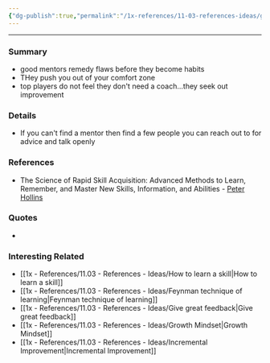 ```yaml
---
{"dg-publish":true,"permalink":"/1x-references/11-03-references-ideas/good-mentors-help-learning/","dgHomeLink":true,"dgPassFrontmatter":false,"dgShowBacklinks":true,"dgShowLocalGraph":false,"dgShowInlineTitle":true}
---
```


---

### Summary
- good mentors remedy flaws before they become habits
- THey push you out of your comfort zone
- top players do not feel they don't need a coach...they seek out improvement

### Details
- If you can't find a mentor then find a few people you can reach out to for advice and talk openly

### References
- The Science of Rapid Skill Acquisition: Advanced Methods to Learn, Remember, and Master New Skills, Information, and Abilities - [Peter Hollins](https://www.goodreads.com/author/show/16593818.Peter_Hollins)

### Quotes
-

### Interesting Related
- [[1x - References/11.03 - References - Ideas/How to learn a skill|How to learn a skill]]
- [[1x - References/11.03 - References - Ideas/Feynman technique of learning|Feynman technique of learning]]
- [[1x - References/11.03 - References - Ideas/Give great feedback|Give great feedback]]
- [[1x - References/11.03 - References - Ideas/Growth Mindset|Growth Mindset]]
- [[1x - References/11.03 - References - Ideas/Incremental Improvement|Incremental Improvement]]